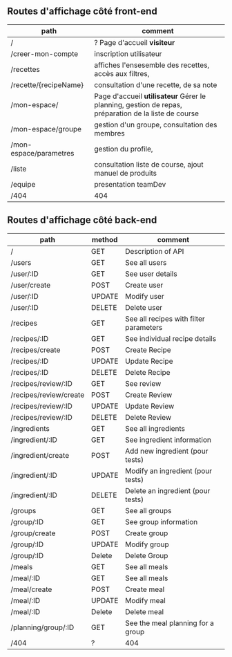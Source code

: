 ## Routes d'affichage côté front-end
| path    |  comment |
| -------- | ---------- |
| / | ? Page d'accueil **visiteur** |
| /creer-mon-compte |  inscription utilisateur |
| /recettes |   affiches l'ensesemble des recettes, accès aux filtres, |
| /recette/{recipeName} |  consultation d'une recette, de sa note |
| /mon-espace/  | Page d'accueil **utilisateur** Gérer le planning, gestion de repas, préparation de la liste de course |
| /mon-espace/groupe  | gestion d'un groupe, consultation des membres|
| /mon-espace/parametres  | gestion du profile, |
| /liste |  consultation liste de course, ajout manuel de produits |
| /equipe |  presentation teamDev |
| /404 |  404 |

## Routes d'affichage côté back-end
| path    | method | comment |
| -------- | ---- | ---------- |
| /        | GET | Description of API  |
| /users  | GET | See all users   |
| /user/:ID | GET | See user details |
| /user/create | POST | Create user  |
| /user/:ID | UPDATE | Modify user|
| /user/:ID | DELETE | Delete user | e
| /recipes  | GET| See all recipes with filter parameters |
| /recipes/:ID | GET | See individual recipe details  |
| /recipes/create  | POST| Create Recipe |
| /recipes/:ID   | UPDATE | Update Recipe |
| /recipes/:ID   | DELETE | Delete Recipe  |
| /recipes/review/:ID   | GET | See review  |
| /recipes/review/create   | POST | Create Review |
| /recipes/review/:ID   | UPDATE | Update Review  |
| /recipes/review/:ID  | DELETE | Delete Review  |
| /ingredients  | GET | See all ingredients |
| /ingredient/:ID  | GET | See ingredient information  |
| /ingredient/create  | POST | Add new ingredient (pour tests) |
| /ingredient/:ID  | UPDATE | Modify an ingredient (pour tests) |
| /ingredient/:ID  | DELETE | Delete an ingredient (pour tests) |
| /groups  | GET | See all groups |
| /group/:ID   | GET | See group information |
| /group/create   | POST | Create group |
| /group/:ID   | UPDATE | Modify group |
| /group/:ID   | Delete | Delete Group |
| /meals  | GET | See all meals   |
| /meal/:ID   | GET | See all meals  |
| /meal/create   | POST | Create meal |
| /meal/:ID   | UPDATE | Modify meal |
| /meal/:ID   | Delete | Delete meal |
| /planning/group/:ID   | GET | See the meal planning for a group |
| /404 | ? | 404 |